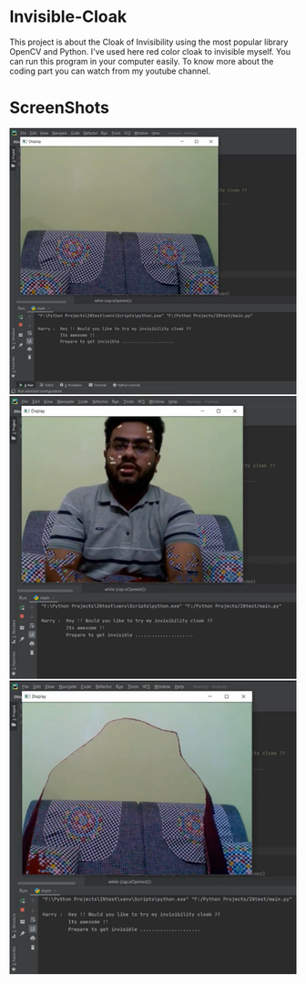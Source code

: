 # Invisible-Cloak
This project is about the Cloak of Invisibility using the most popular library OpenCV and Python. I've used here red color cloak to invisible myself. You can run this program in your computer easily. To know more about the coding part you can watch from my youtube channel. 

# ScreenShots
<img src="1.PNG" alt="Screenshot-01">
<img src="2.PNG" alt="Screenshot-02">
<img src="3.PNG" alt="Screenshot-03">
